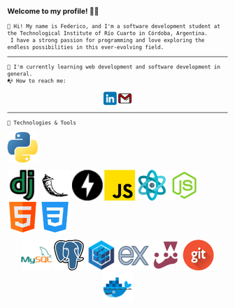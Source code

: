 ### Welcome to my profile! 👋😀


    👋 Hi! My name is Federico, and I'm a software development student at the Technological Institute of Río Cuarto in Córdoba, Argentina. 
     I have a strong passion for programming and love exploring the endless possibilities in this ever-evolving field.
----


    🌱 I'm currently learning web development and software development in general.
    📭 How to reach me: 

<p align='center'> 
    <a href='https://www.linkedin.com/in/fedecometto/'><img src='iconos/linkedin.png' width='30px' height='30px' ></a>
    <a href='mailto:fedecometto98@gmail.com'><img src='iconos/gmail.png' width='30px' height='30px' ></a>
</p>


----

    🔧 Technologies & Tools
<p align='center'>
    <p>
    <a href='#'><img src='iconos/python.png' width='70px' height='70px' ></a>
    </p>
    <a href='#'><img src='iconos/django.png' width='70px' height='70px' ></a>
    <a href='#'><img src='iconos/flask.png' width='70px' height='70px' ></a>
    <a href='#'><img src='iconos/fastapi.png' width='70px' height='70px' ></a>
    <a href='#'><img src='iconos/js.png' width='70px' height='70px' ></a>
    <a href='#'><img src='iconos/react-2.png' width='70px' height='70px'></a>
    <a href='#'><img src='iconos/node.png' width='70px' height='70px'></a>
    <a href='#'><img src='iconos/html.png' width='70px' height='70px' ></a>
    <a href='#'><img src='iconos/css.png' width='70px' height='70px' ></a>

</p>

<p align='center'>
    <a href='#'><img src='iconos/icons8-mysql-48.png' width='70px' height='70px' ></a>
    <a href='#'><img src='iconos/postgre.png' width='70px' height='70px' ></a> 
    <a href='#'><img src='iconos/sequelize_original_logo_icon_146348.png' width='70px' height='70px'></a>
    <a href='#'><img src='iconos/icons8-express-js-80.png' width='70px' height='70px'></a>
    <a href='#'><img src='iconos/icons8-jest-can-collect-code-coverage-information-from-entire-projects-96.png' width='70px' height='70px'></a>
    <a href='#'><img src='iconos/git.png' width='70px' height='70px' ></a>
    <a href='#'><img src='iconos/icons8-estibador-48.png' width='70px' height='70px' ></a>   
</p>
       

